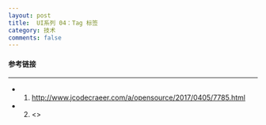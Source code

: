 ```yaml
---
layout: post
title:  UI系列 04：Tag 标签
category: 技术
comments: false
---
```


#### 参考链接
 ---
 
 * 1. <http://www.jcodecraeer.com/a/opensource/2017/0405/7785.html>
 * 2. <>
 
 
 
 
 
 
 
 
 
 
 
 
 
 
 
 
 